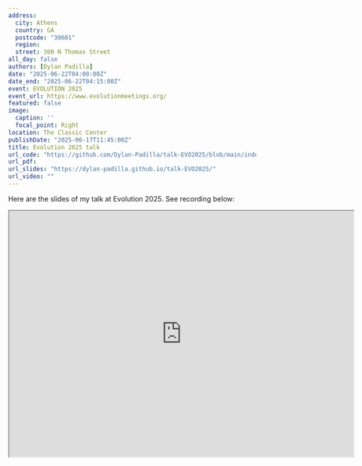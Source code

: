 ```yaml
---
address:
  city: Athens
  country: GA
  postcode: "30601"
  region: 
  street: 300 N Thomas Street
all_day: false
authors: [Dylan Padilla]
date: "2025-06-22T04:00:00Z"
date_end: "2025-06-22T04:15:00Z"
event: EVOLUTION 2025
event_url: https://www.evolutionmeetings.org/
featured: false
image:
  caption: ''
  focal_point: Right
location: The Classic Center
publishDate: "2025-06-17T11:45:00Z"
title: Evolution 2025 talk
url_code: "https://github.com/Dylan-Padilla/talk-EVO2025/blob/main/index.qmd"
url_pdf:
url_slides: "https://dylan-padilla.github.io/talk-EVO2025/"
url_video: ""
---
```


Here are the slides of my talk at Evolution 2025. See recording below:

<iframe width="700" height="500"
src="https://youtube.com/embed/"
frameborder="1" allowfullscreen></iframe>

